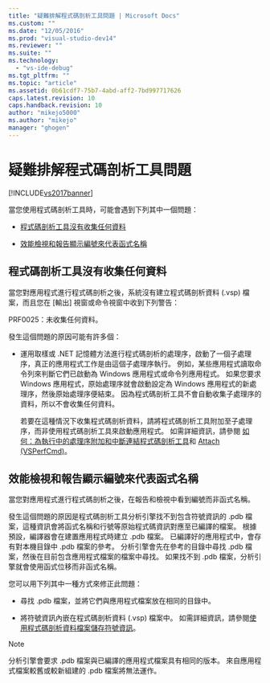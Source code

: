 ```yaml
---
title: "疑難排解程式碼剖析工具問題 | Microsoft Docs"
ms.custom: ""
ms.date: "12/05/2016"
ms.prod: "visual-studio-dev14"
ms.reviewer: ""
ms.suite: ""
ms.technology: 
  - "vs-ide-debug"
ms.tgt_pltfrm: ""
ms.topic: "article"
ms.assetid: 0b61cdf7-75b7-4abd-aff2-7bd997717626
caps.latest.revision: 10
caps.handback.revision: 10
author: "mikejo5000"
ms.author: "mikejo"
manager: "ghogen"
---
```

# 疑難排解程式碼剖析工具問題
[!INCLUDE[vs2017banner](../code-quality/includes/vs2017banner.md)]

當您使用程式碼剖析工具時，可能會遇到下列其中一個問題：  
  
-   [程式碼剖析工具沒有收集任何資料](#NoDataCollected)  
  
-   [效能檢視和報告顯示編號來代表函式名稱](#NoSymbols)  
  
##  <a name="NoDataCollected"></a> 程式碼剖析工具沒有收集任何資料  
 當您對應用程式進行程式碼剖析之後，系統沒有建立程式碼剖析資料 \(.vsp\) 檔案，而且您在 \[輸出\] 視窗或命令視窗中收到下列警告：  
  
 PRF0025：未收集任何資料。  
  
 發生這個問題的原因可能有許多個：  
  
-   運用取樣或 .NET 記憶體方法進行程式碼剖析的處理序，啟動了一個子處理序，真正的應用程式工作是由這個子處理序執行。  例如，某些應用程式讀取命令列來判斷它們已啟動為 Windows 應用程式或命令列應用程式。  如果您要求 Windows 應用程式，原始處理序就會啟動設定為 Windows 應用程式的新處理序，然後原始處理序便結束。  因為程式碼剖析工具不會自動收集子處理序的資料，所以不會收集任何資料。  
  
     若要在這種情況下收集程式碼剖析資料，請將程式碼剖析工具附加至子處理序，而非使用程式碼剖析工具來啟動應用程式。  如需詳細資訊，請參閱 [如何：為執行中的處理序附加和中斷連結程式碼剖析工具](../profiling/how-to-attach-and-detach-performance-tools-to-running-processes.md)和 [Attach \(VSPerfCmd\)](../profiling/attach.md)。  
  
##  <a name="NoSymbols"></a> 效能檢視和報告顯示編號來代表函式名稱  
 當您對應用程式進行程式碼剖析之後，在報告和檢視中看到編號而非函式名稱。  
  
 發生這個問題的原因是程式碼剖析工具分析引擎找不到包含符號資訊的 .pdb 檔案，這種資訊會將函式名稱和行號等原始程式碼資訊對應至已編譯的檔案。  根據預設，編譯器會在建置應用程式時建立 .pdb 檔案。  已編譯好的應用程式中，會存有對本機目錄中 .pdb 檔案的參考。  分析引擎會先在參考的目錄中尋找 .pdb 檔案，然後在目前包含應用程式檔案的檔案中尋找。  如果找不到 .pdb 檔案，分析引擎就會使用函式位移而非函式名稱。  
  
 您可以用下列其中一種方式來修正此問題：  
  
-   尋找 .pdb 檔案，並將它們與應用程式檔案放在相同的目錄中。  
  
-   將符號資訊內嵌在程式碼剖析資料 \(.vsp\) 檔案中。  如需詳細資訊，請參閱[使用程式碼剖析資料檔案儲存符號資訊](../profiling/saving-symbol-information-with-performance-data-files.md)。  
  
> [!NOTE]
>  分析引擎會要求 .pdb 檔案與已編譯的應用程式檔案具有相同的版本。  來自應用程式檔案較舊或較新組建的 .pdb 檔案將無法運作。